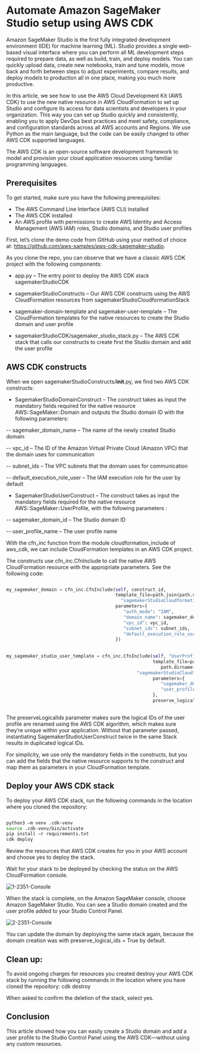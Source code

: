 
# Automate Amazon SageMaker Studio setup using AWS CDK

Amazon SageMaker Studio is the first fully integrated development environment (IDE) for machine learning (ML). Studio provides a single web-based visual interface where you can perform all ML development steps required to prepare data, as well as build, train, and deploy models. You can quickly upload data, create new notebooks, train and tune models, move back and forth between steps to adjust experiments, compare results, and deploy models to production all in one place, making you much more productive.

In this article, we see how to use the AWS Cloud Development Kit (AWS CDK) to use the new native resource in AWS CloudFormation to set up Studio and configure its access for data scientists and developers in your organization. This way you can set up Studio quickly and consistently, enabling you to apply DevOps best practices and meet safety, compliance, and configuration standards across all AWS accounts and Regions. We use Python as the main language, but the code can be easily changed to other AWS CDK supported languages.


The AWS CDK is an open-source software development framework to model and provision your cloud application resources using familiar programming languages.



## Prerequisites

To get started, make sure you have the following prerequisites:

- The AWS Command Line Interface (AWS CLI) installed
- The AWS CDK installed
- An AWS profile with permissions to create AWS Identity and Access Management (AWS IAM) roles, Studio domains, and Studio user profiles

First, let’s clone the demo code from GitHub using your method of choice at: https://github.com/aws-samples/aws-cdk-sagemaker-studio. 

As you clone the repo, you can observe that we have a classic AWS CDK project with the following components:

- app.py – The entry point to deploy the AWS CDK stack sagemakerStudioCDK
- sagemakerStudioConstructs – Our AWS CDK constructs using the AWS CloudFormation resources from sagemakerStudioCloudformationStack

- sagemaker-domain-template and sagemaker-user-template – The CloudFormation templates for the native resources to create the Studio domain and user profile
- sagemakerStudioCDK/sagemaker_studio_stack.py – The AWS CDK stack that calls our constructs to create first the Studio domain and add the user profile


## AWS CDK constructs

When we open sagemakerStudioConstructs/__init__.py, we find two AWS CDK constructs:

- SagemakerStudioDomainConstruct – The construct takes as input the mandatory fields required for the native resource AWS::SageMaker::Domain and outputs the Studio domain ID with the following parameters:

-- sagemaker_domain_name – The name of the newly created Studio domain

-- vpc_id – The ID of the Amazon Virtual Private Cloud (Amazon VPC) that the domain uses for communication

-- subnet_ids – The VPC subnets that the domain uses for communication

-- default_execution_role_user – The IAM execution role for the user by default

- SagemakerStudioUserConstruct – The construct takes as input the mandatory fields required for the native resource AWS::SageMaker::UserProfile, with the following parameters :

-- sagemaker_domain_id – The Studio domain ID

-- user_profile_name – The user profile name

With the cfn_inc function from the module cloudformation_include of aws_cdk, we can include CloudFormation templates in an AWS CDK project.

The constructs use cfn_inc.CfnInclude to call the native AWS CloudFormation resource with the appropriate parameters. See the following code:


```py

my_sagemaker_domain = cfn_inc.CfnInclude(self, construct_id,
                                         template_file=path.join(path.dirname(path.abspath(__file__)),
                                           "sagemakerStudioCloudformationStack/sagemaker-domain-template.yaml"),
                                         parameters={
                                            "auth_mode": "IAM",
                                            "domain_name": sagemaker_domain_name,
                                            "vpc_id": vpc_id,
                                            "subnet_ids": subnet_ids,
                                            "default_execution_role_user": role_sagemaker_studio_users.role_arn,
                                         })
                                         
                                         
my_sagemaker_studio_user_template = cfn_inc.CfnInclude(self, "UserProfileSagemakerStudio",
                                                       template_file=path.join(
                                                          path.dirname(path.abspath(__file__)),
                                                 "sagemakerStudioCloudformationStack/sagemaker-user-template.yaml"),
                                                       parameters={
                                                          "sagemaker_domain_id": sagemaker_domain_id,
                                                          "user_profile_name": user_profile_name
                                                       },
                                                       preserve_logical_ids=False)
                                                       
```

The preserveLogicalIds parameter makes sure the logical IDs of the user profile are renamed using the AWS CDK algorithm, which makes sure they’re unique within your application. Without that parameter passed, instantiating SagemakerStudioUserConstruct twice in the same Stack results in duplicated logical IDs.

For simplicity, we use only the mandatory fields in the constructs, but you can add the fields that the native resource supports to the construct and map them as parameters in your CloudFormation template.


## Deploy your AWS CDK stack

To deploy your AWS CDK stack, run the following commands in the location where you cloned the repository:

```bash

python3 –m venv .cdk-venv
source .cdk-venv/bin/activate
pip install –r requirements.txt
cdk deploy

```

Review the resources that AWS CDK creates for you in your AWS account and choose yes to deploy the stack.

Wait for your stack to be deployed by checking the status on the AWS CloudFormation console.

![1-2351-Console](https://user-images.githubusercontent.com/23625821/122630616-5b126900-d0c5-11eb-9fe6-efe1c1553533.jpg)


When the stack is complete, on the Amazon SageMaker console, choose Amazon SageMaker Studio. You can see a Studio domain created and the user profile added to your Studio Control Panel.


![2-2351-Console](https://user-images.githubusercontent.com/23625821/122630624-72515680-d0c5-11eb-9dc5-424ff4fb6248.jpg)


You can update the domain by deploying the same stack again, because the domain creation was with preserve_logical_ids = True by default.


## Clean up:

To avoid ongoing charges for resources you created destroy your AWS CDK stack by running the following commands in the location where you have cloned the repository: cdk destroy

When asked to confirm the deletion of the stack, select yes.


## Conclusion
This article showed how you can easily create a Studio domain and add a user profile to the Studio Control Panel using the AWS CDK—without using any custom resources.

